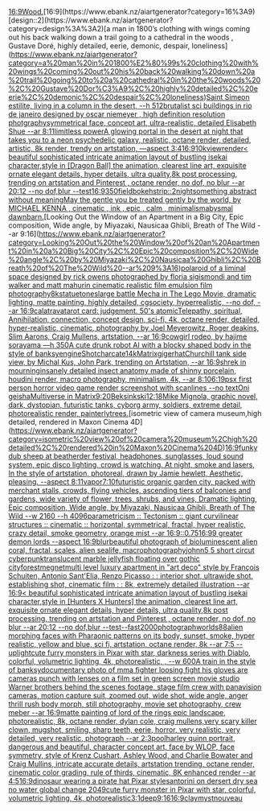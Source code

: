 [16:9](https://www.ebank.nz/aiartgenerator?category=16%3A9)[Wood.](https://www.ebank.nz/aiartgenerator?category=Wood.)[16:9](https://www.ebank.nz/aiartgenerator?category=16%3A9)[design::2](https://www.ebank.nz/aiartgenerator?category=design%3A%3A2)[a man in 1800’s clothing with wings coming out his back walking down a trail going to a cathedral in the woods , Gustave Doré, highly detailed, eerie, demonic, despair, loneliness](https://www.ebank.nz/aiartgenerator?category=a%20man%20in%201800%E2%80%99s%20clothing%20with%20wings%20coming%20out%20his%20back%20walking%20down%20a%20trail%20going%20to%20a%20cathedral%20in%20the%20woods%20%2C%20Gustave%20Dor%C3%A9%2C%20highly%20detailed%2C%20eerie%2C%20demonic%2C%20despair%2C%20loneliness)[Saint Simeon estilite, living in a column in the desert, --h 512](https://www.ebank.nz/aiartgenerator?category=Saint%20Simeon%20estilite%2C%20living%20in%20a%20column%20in%20the%20desert%2C%20--h%20512)[brutalist sci buildings in rio de janeiro designed by oscar niemeyer , high definition resolution photgraphy](https://www.ebank.nz/aiartgenerator?category=brutalist%20sci%20buildings%20in%20rio%20de%20janeiro%20designed%20by%20oscar%20niemeyer%20%2C%20high%20definition%20resolution%20photgraphy)[symmetrical face, concept art, ultra-realistic, detailed Elisabeth Shue --ar 8:11](https://www.ebank.nz/aiartgenerator?category=symmetrical%20face%2C%20concept%20art%2C%20ultra-realistic%2C%20detailed%20Elisabeth%20Shue%20--ar%208%3A11)[limitless power](https://www.ebank.nz/aiartgenerator?category=limitless%20power)[A glowing portal in the desert at night that takes you to a neon psychedelic galaxy, realistic, octane render, detailed, artistic, 8k render,  trendy on artstation, —aspect 3:4](https://www.ebank.nz/aiartgenerator?category=A%20glowing%20portal%20in%20the%20desert%20at%20night%20that%20takes%20you%20to%20a%20neon%20psychedelic%20galaxy%2C%20realistic%2C%20octane%20render%2C%20detailed%2C%20artistic%2C%208k%20render%2C%20%20trendy%20on%20artstation%2C%20%E2%80%94aspect%203%3A4)[16:9](https://www.ebank.nz/aiartgenerator?category=16%3A9)[10k](https://www.ebank.nz/aiartgenerator?category=10k)[view](https://www.ebank.nz/aiartgenerator?category=view)[render](https://www.ebank.nz/aiartgenerator?category=render)[< beautiful sophisticated intricate animation layout of bustling isekai character,style in [Dragon Ball] the animation, clearest line art, exquisite ornate elegant details, hyper details, ultra quality,8k post processing, trending on artstation and Pinterest , octane render, no dof, no blur --ar 20:12 --no dof,blur --test](https://www.ebank.nz/aiartgenerator?category=%3C%20beautiful%20sophisticated%20intricate%20animation%20layout%20of%20bustling%20isekai%20character%2Cstyle%20in%20%5BDragon%20Ball%5D%20the%20animation%2C%20clearest%20line%20art%2C%20exquisite%20ornate%20elegant%20details%2C%20hyper%20details%2C%20ultra%20quality%2C8k%20post%20processing%2C%20trending%20on%20artstation%20and%20Pinterest%20%2C%20octane%20render%2C%20no%20dof%2C%20no%20blur%20--ar%2020%3A12%20--no%20dof%2Cblur%20--test)[16:9](https://www.ebank.nz/aiartgenerator?category=16%3A9)[350](https://www.ebank.nz/aiartgenerator?category=350)[field](https://www.ebank.nz/aiartgenerator?category=field)[bokeh](https://www.ebank.nz/aiartgenerator?category=bokeh)[strip::2](https://www.ebank.nz/aiartgenerator?category=strip%3A%3A2)[night](https://www.ebank.nz/aiartgenerator?category=night)[](https://www.ebank.nz/aiartgenerator?category=)[something abstract without meaning](https://www.ebank.nz/aiartgenerator?category=something%20abstract%20without%20meaning)[May the gentle you be treated gently by the world, by MICHAEL KENNA , cinematic , ink , epic , calm , minimalism](https://www.ebank.nz/aiartgenerator?category=May%20the%20gentle%20you%20be%20treated%20gently%20by%20the%20world%2C%20by%20MICHAEL%20KENNA%20%2C%20cinematic%20%2C%20ink%20%2C%20epic%20%2C%20calm%20%2C%20minimalism)[abysmal dawn](https://www.ebank.nz/aiartgenerator?category=abysmal%20dawn)[barn.](https://www.ebank.nz/aiartgenerator?category=barn.)[Looking Out the Window of an Apartment in a Big City, Epic composition, Wide angle, by Miyazaki, Nausicaa Ghibli, Breath of The Wild --ar 9:16](https://www.ebank.nz/aiartgenerator?category=Looking%20Out%20the%20Window%20of%20an%20Apartment%20in%20a%20Big%20City%2C%20Epic%20composition%2C%20Wide%20angle%2C%20by%20Miyazaki%2C%20Nausicaa%20Ghibli%2C%20Breath%20of%20The%20Wild%20--ar%209%3A16)[polaroid of a liminal space designed by rick owens photographed by floria sigismondi and tim walker  and matt mahurin cinematic realistic film emulsion film photography](https://www.ebank.nz/aiartgenerator?category=polaroid%20of%20a%20liminal%20space%20designed%20by%20rick%20owens%20photographed%20by%20floria%20sigismondi%20and%20tim%20walker%20%20and%20matt%20mahurin%20cinematic%20realistic%20film%20emulsion%20film%20photography)[8k](https://www.ebank.nz/aiartgenerator?category=8k)[statue](https://www.ebank.nz/aiartgenerator?category=statue)[tones](https://www.ebank.nz/aiartgenerator?category=tones)[large battle Mecha in The Lego Movie, dramatic lighting, matte painting, highly detailed, cgsociety, hyperrealistic, --no dof, --ar 16:9](https://www.ebank.nz/aiartgenerator?category=large%20battle%20Mecha%20in%20The%20Lego%20Movie%2C%20dramatic%20lighting%2C%20matte%20painting%2C%20highly%20detailed%2C%20cgsociety%2C%20hyperrealistic%2C%20--no%20dof%2C%20--ar%2016%3A9)[calatrava](https://www.ebank.nz/aiartgenerator?category=calatrava)[tarot card: judgement. 50's atomic](https://www.ebank.nz/aiartgenerator?category=tarot%20card%3A%20judgement.%2050%27s%20atomic)[Telepathy, spiritual, Annihilation, connection, concept design, sci-fi, 4k, octane render, detailed, hyper-realistic, cinematic, photography by Joel Meyerowitz, Roger deakins, Slim Aarons, Craig Mullens, artstation, --ar 16:9](https://www.ebank.nz/aiartgenerator?category=Telepathy%2C%20spiritual%2C%20Annihilation%2C%20connection%2C%20concept%20design%2C%20sci-fi%2C%204k%2C%20octane%20render%2C%20detailed%2C%20hyper-realistic%2C%20cinematic%2C%20photography%20by%20Joel%20Meyerowitz%2C%20Roger%20deakins%2C%20Slim%20Aarons%2C%20Craig%20Mullens%2C%20artstation%2C%20--ar%2016%3A9)[cowgirl rodeo, by hajime sorayama —h 350](https://www.ebank.nz/aiartgenerator?category=cowgirl%20rodeo%2C%20by%20hajime%20sorayama%20%E2%80%94h%20350)[A cute drunk robot AI with a blocky shaped body in the style of banksy](https://www.ebank.nz/aiartgenerator?category=A%20cute%20drunk%20robot%20AI%20with%20a%20blocky%20shaped%20body%20in%20the%20style%20of%20banksy)[engine](https://www.ebank.nz/aiartgenerator?category=engine)[Shot](https://www.ebank.nz/aiartgenerator?category=Shot)[](https://www.ebank.nz/aiartgenerator?category=)[charcate](https://www.ebank.nz/aiartgenerator?category=charcate)[1](https://www.ebank.nz/aiartgenerator?category=1)[4k](https://www.ebank.nz/aiartgenerator?category=4k)[Matrix](https://www.ebank.nz/aiartgenerator?category=Matrix)[giger](https://www.ebank.nz/aiartgenerator?category=giger)[hat](https://www.ebank.nz/aiartgenerator?category=hat)[Churchill tank side view, by Michal Kus, John Park, trending on Artstation, --ar 16:9](https://www.ebank.nz/aiartgenerator?category=Churchill%20tank%20side%20view%2C%20by%20Michal%20Kus%2C%20John%20Park%2C%20trending%20on%20Artstation%2C%20--ar%2016%3A9)[shrek in mourning](https://www.ebank.nz/aiartgenerator?category=shrek%20in%20mourning)[insanely detailed insect anatomy made of shinny  porcelain, houdini render, macro photography, minimalism, 4k, --ar 8:10](https://www.ebank.nz/aiartgenerator?category=insanely%20detailed%20insect%20anatomy%20made%20of%20shinny%20%20porcelain%2C%20houdini%20render%2C%20macro%20photography%2C%20minimalism%2C%204k%2C%20--ar%208%3A10)[6:19](https://www.ebank.nz/aiartgenerator?category=6%3A19)[psx first person horror video game render screenshot with scanlines --no text](https://www.ebank.nz/aiartgenerator?category=psx%20first%20person%20horror%20video%20game%20render%20screenshot%20with%20scanlines%20--no%20text)[Oni geisha](https://www.ebank.nz/aiartgenerator?category=Oni%20geisha)[Multiverse in Matrix](https://www.ebank.nz/aiartgenerator?category=Multiverse%20in%20Matrix)[9:20](https://www.ebank.nz/aiartgenerator?category=9%3A20)[Beksinkski](https://www.ebank.nz/aiartgenerator?category=Beksinkski)[12:18](https://www.ebank.nz/aiartgenerator?category=12%3A18)[Mike Mignola, graphic novel, dark, dystopian, futuristic tanks, cyborg army, soldiers, extreme detail, photorealistic render, painterly](https://www.ebank.nz/aiartgenerator?category=Mike%20Mignola%2C%20graphic%20novel%2C%20dark%2C%20dystopian%2C%20futuristic%20tanks%2C%20cyborg%20army%2C%20soldiers%2C%20extreme%20detail%2C%20photorealistic%20render%2C%20painterly)[trees.](https://www.ebank.nz/aiartgenerator?category=trees.)[isometric view of camera museum,high detailed, rendered in Maxon Cinema 4D](https://www.ebank.nz/aiartgenerator?category=isometric%20view%20of%20camera%20museum%2Chigh%20detailed%2C%20rendered%20in%20Maxon%20Cinema%204D)[16:9](https://www.ebank.nz/aiartgenerator?category=16%3A9)[funky dub sheep at beatherder festival, headphones, sunglasses, loud sound system, epic disco lighting, crowd is watching. At night, smoke and  lasers,  In the style of artstation, photoreal, drawn by Jamie hewlett, Aesthetic, pleasing. --aspect 8:11](https://www.ebank.nz/aiartgenerator?category=funky%20dub%20sheep%20at%20beatherder%20festival%2C%20headphones%2C%20sunglasses%2C%20loud%20sound%20system%2C%20epic%20disco%20lighting%2C%20crowd%20is%20watching.%20At%20night%2C%20smoke%20and%20%20lasers%2C%20%20In%20the%20style%20of%20artstation%2C%20photoreal%2C%20drawn%20by%20Jamie%20hewlett%2C%20Aesthetic%2C%20pleasing.%20--aspect%208%3A11)[vapor](https://www.ebank.nz/aiartgenerator?category=vapor)[7:10](https://www.ebank.nz/aiartgenerator?category=7%3A10)[futuristic organic garden city, packed with merchant stalls, crowds, flying vehicles, ascending tiers of balconies and gardens, wide variety of flower, trees, shrubs, and vines, Dramatic lighting, Epic composition, Wide angle, by Miyazaki, Nausicaa Ghibli, Breath of The Wild --w 2160  --h 4096](https://www.ebank.nz/aiartgenerator?category=futuristic%20organic%20garden%20city%2C%20packed%20with%20merchant%20stalls%2C%20crowds%2C%20flying%20vehicles%2C%20ascending%20tiers%20of%20balconies%20and%20gardens%2C%20wide%20variety%20of%20flower%2C%20trees%2C%20shrubs%2C%20and%20vines%2C%20Dramatic%20lighting%2C%20Epic%20composition%2C%20Wide%20angle%2C%20by%20Miyazaki%2C%20Nausicaa%20Ghibli%2C%20Breath%20of%20The%20Wild%20--w%202160%20%20--h%204096)[parametricism :: Tectonism :: giant curvilinear structures :: cinematic :: horizontal, symmetrical, fractal, hyper realistic, crazy detail, smoke geometry, orange mist  --ar 16:9](https://www.ebank.nz/aiartgenerator?category=parametricism%20%3A%3A%20Tectonism%20%3A%3A%20giant%20curvilinear%20structures%20%3A%3A%20cinematic%20%3A%3A%20horizontal%2C%20symmetrical%2C%20fractal%2C%20hyper%20realistic%2C%20crazy%20detail%2C%20smoke%20geometry%2C%20orange%20mist%20%20--ar%2016%3A9)[::0.75](https://www.ebank.nz/aiartgenerator?category=%3A%3A0.75)[16:9](https://www.ebank.nz/aiartgenerator?category=16%3A9)[9 greater demon lords --aspect 16:9](https://www.ebank.nz/aiartgenerator?category=9%20greater%20demon%20lords%20--aspect%2016%3A9)[blur](https://www.ebank.nz/aiartgenerator?category=blur)[beautiful photograph of bioluminescent alien coral, fractal, scales, alien sealife, macrophotography](https://www.ebank.nz/aiartgenerator?category=beautiful%20photograph%20of%20bioluminescent%20alien%20coral%2C%20fractal%2C%20scales%2C%20alien%20sealife%2C%20macrophotography)[johnn5 5 short circut cyberpunk](https://www.ebank.nz/aiartgenerator?category=johnn5%205%20short%20circut%20cyberpunk)[translucent marble jellyfish floating over gothic city](https://www.ebank.nz/aiartgenerator?category=translucent%20marble%20jellyfish%20floating%20over%20gothic%20city)[forest](https://www.ebank.nz/aiartgenerator?category=forest)[megnet](https://www.ebank.nz/aiartgenerator?category=megnet)[multi level luxury apartment in "art deco" style by François Schuiten, Antonio Sant'Elia, Renzo Picasso : : interior shot, ultrawide shot, establishing shot, cinematic film : : 8k, extremely detailed illustration --ar 16:9](https://www.ebank.nz/aiartgenerator?category=multi%20level%20luxury%20apartment%20in%20%22art%20deco%22%20style%20by%20Fran%C3%A7ois%20Schuiten%2C%20Antonio%20Sant%27Elia%2C%20Renzo%20Picasso%20%3A%20%3A%20interior%20shot%2C%20ultrawide%20shot%2C%20establishing%20shot%2C%20cinematic%20film%20%3A%20%3A%208k%2C%20extremely%20detailed%20illustration%20--ar%2016%3A9)[< beautiful sophisticated intricate animation layout of bustling isekai character,style in [Hunters X Hunters] the animation, clearest line art, exquisite ornate elegant details, hyper details, ultra quality,8k post processing, trending on artstation and Pinterest , octane render, no dof, no blur --ar 20:12 --no dof,blur --test](https://www.ebank.nz/aiartgenerator?category=%3C%20beautiful%20sophisticated%20intricate%20animation%20layout%20of%20bustling%20isekai%20character%2Cstyle%20in%20%5BHunters%20X%20Hunters%5D%20the%20animation%2C%20clearest%20line%20art%2C%20exquisite%20ornate%20elegant%20details%2C%20hyper%20details%2C%20ultra%20quality%2C8k%20post%20processing%2C%20trending%20on%20artstation%20and%20Pinterest%20%2C%20octane%20render%2C%20no%20dof%2C%20no%20blur%20--ar%2020%3A12%20--no%20dof%2Cblur%20--test)[--fast](https://www.ebank.nz/aiartgenerator?category=--fast)[2000](https://www.ebank.nz/aiartgenerator?category=2000)[photograph](https://www.ebank.nz/aiartgenerator?category=photograph)[worlds](https://www.ebank.nz/aiartgenerator?category=worlds)[88](https://www.ebank.nz/aiartgenerator?category=88)[alien morphing faces with Pharaonic patterns on its body, sunset, smoke, hyper realistic, yellow and blue, sci fi, artstation, octane render, 8k --ar 7:5 --uplight](https://www.ebank.nz/aiartgenerator?category=alien%20morphing%20faces%20with%20Pharaonic%20patterns%20on%20its%20body%2C%20sunset%2C%20smoke%2C%20hyper%20realistic%2C%20yellow%20and%20blue%2C%20sci%20fi%2C%20artstation%2C%20octane%20render%2C%208k%20--ar%207%3A5%20--uplight)[cute furry monsters in Pixar with star, darkness series with Diablo, colorful, volumetric lighting, 4k, photorealistic, , --w 600](https://www.ebank.nz/aiartgenerator?category=cute%20furry%20monsters%20in%20Pixar%20with%20star%2C%20darkness%20series%20with%20Diablo%2C%20colorful%2C%20volumetric%20lighting%2C%204k%2C%20photorealistic%2C%20%2C%20--w%20600)[A train in the style of banksy](https://www.ebank.nz/aiartgenerator?category=A%20train%20in%20the%20style%20of%20banksy)[documentary photo of mma fighter loosing fight his gloves are cameras punch with lenses on a film set in green screen movie studio Warner brothers behind the scenes footage, stage film crew with panavision cameras, motion capture suit, zoomed out, wide shot, wide angle, anger thrill rush body morph, still photography, movie set photography, crew meber   --ar 16:9](https://www.ebank.nz/aiartgenerator?category=documentary%20photo%20of%20mma%20fighter%20loosing%20fight%20his%20gloves%20are%20cameras%20punch%20with%20lenses%20on%20a%20film%20set%20in%20green%20screen%20movie%20studio%20Warner%20brothers%20behind%20the%20scenes%20footage%2C%20stage%20film%20crew%20with%20panavision%20cameras%2C%20motion%20capture%20suit%2C%20zoomed%20out%2C%20wide%20shot%2C%20wide%20angle%2C%20anger%20thrill%20rush%20body%20morph%2C%20still%20photography%2C%20movie%20set%20photography%2C%20crew%20meber%20%20%20--ar%2016%3A9)[matte painting of lord of the rings epic landscape, photorealistic, 8k, octane render, dylan cole, craig mullens,](https://www.ebank.nz/aiartgenerator?category=matte%20painting%20of%20lord%20of%20the%20rings%20epic%20landscape%2C%20photorealistic%2C%208k%2C%20octane%20render%2C%20dylan%20cole%2C%20craig%20mullens%2C)[very scary killer clown, mugshot, smiling, sharp teeth, eerie, horror, very realistic, very detailed, very realistic, photograph --ar 2:3](https://www.ebank.nz/aiartgenerator?category=very%20scary%20killer%20clown%2C%20mugshot%2C%20smiling%2C%20sharp%20teeth%2C%20eerie%2C%20horror%2C%20very%20realistic%2C%20very%20detailed%2C%20very%20realistic%2C%20photograph%20--ar%202%3A3)[pool](https://www.ebank.nz/aiartgenerator?category=pool)[harley quinn portrait, dangerous and beautiful, character concept art, face by WLOP, face symmetry, style of Krenz Cushart, Ashley Wood, and Charlie Bowater and Craig Mullins, intricate accurate details, artstation trending, octane render, cinematic color grading, rule of thirds, cinematic, 8K enhanced render --ar 4:5](https://www.ebank.nz/aiartgenerator?category=harley%20quinn%20portrait%2C%20dangerous%20and%20beautiful%2C%20character%20concept%20art%2C%20face%20by%20WLOP%2C%20face%20symmetry%2C%20style%20of%20Krenz%20Cushart%2C%20Ashley%20Wood%2C%20and%20Charlie%20Bowater%20and%20Craig%20Mullins%2C%20intricate%20accurate%20details%2C%20artstation%20trending%2C%20octane%20render%2C%20cinematic%20color%20grading%2C%20rule%20of%20thirds%2C%20cinematic%2C%208K%20enhanced%20render%20--ar%204%3A5)[16:9](https://www.ebank.nz/aiartgenerator?category=16%3A9)[dinosaur wearing a pirate hat Pixar style](https://www.ebank.nz/aiartgenerator?category=dinosaur%20wearing%20a%20pirate%20hat%20Pixar%20style)[santorini on dersert dry sea no water global change 2049](https://www.ebank.nz/aiartgenerator?category=santorini%20on%20dersert%20dry%20sea%20no%20water%20global%20change%202049)[cute furry monster in Pixar with star, colorful, volumetric lighting, 4k, photorealistic](https://www.ebank.nz/aiartgenerator?category=cute%20furry%20monster%20in%20Pixar%20with%20star%2C%20colorful%2C%20volumetric%20lighting%2C%204k%2C%20photorealistic)[3:1](https://www.ebank.nz/aiartgenerator?category=3%3A1)[deep](https://www.ebank.nz/aiartgenerator?category=deep)[9:16](https://www.ebank.nz/aiartgenerator?category=9%3A16)[16:9](https://www.ebank.nz/aiartgenerator?category=16%3A9)[clay](https://www.ebank.nz/aiartgenerator?category=clay)[myst](https://www.ebank.nz/aiartgenerator?category=myst)[nouveau](https://www.ebank.nz/aiartgenerator?category=nouveau)